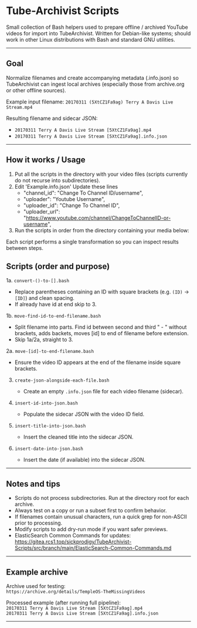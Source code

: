 # Tube-Archivist Scripts

Small collection of Bash helpers used to prepare offline / archived YouTube videos for import into TubeArchivist. Written for Debian-like systems; should work in other Linux distributions with Bash and standard GNU utilities.

---

## Goal
Normalize filenames and create accompanying metadata (.info.json) so TubeArchivist can ingest local archives (especially those from archive.org or other offline sources).

Example input filename:
`20170311 (5XtCZ1Fa9ag) Terry A Davis Live Stream.mp4`

Resulting filename and sidecar JSON:
- `20170311 Terry A Davis Live Stream [5XtCZ1Fa9ag].mp4`
- `20170311 Terry A Davis Live Stream [5XtCZ1Fa9ag].info.json`

---

## How it works / Usage
1. Put all the scripts in the directory with your video files (scripts currently do not recurse into subdirectories).
2. Edit 'Example.info.json'
  Update these lines
    - "channel_id": "Change To Channel ID/username",
    - "uploader": "Youtube Username",
    - "uploader_id": "Change To Channel ID",
    - "uploader_url": "https://www.youtube.com/channel/ChangeToChannelID-or-username",
3. Run the scripts in order from the directory containing your media below:

Each script performs a single transformation so you can inspect results between steps.

## Scripts (order and purpose)
1a. `convert-()-to-[].bash`  
   - Replace parentheses containing an ID with square brackets (e.g. `(ID)` -> `[ID]`) and clean spacing.
   - If already have id at end skip to 3. 

1b. `move-find-id-to-end-filename.bash`
   - Split filename into parts. Find id between second and third " - " without brackets, adds backets, moves [id] to end of filename before extension.
   - Skip 1a/2a, straight to 3.

2a. `move-[id]-to-end-filename.bash`  
   - Ensure the video ID appears at the end of the filename inside square brackets.

3. `create-json-alongside-each-file.bash`  
   - Create an empty `.info.json` file for each video filename (sidecar).

4. `insert-id-into-json.bash`  
   - Populate the sidecar JSON with the video ID field.

5. `insert-title-into-json.bash`  
   - Insert the cleaned title into the sidecar JSON.

6. `insert-date-into-json.bash`  
   - Insert the date (if available) into the sidecar JSON.

---

## Notes and tips
- Scripts do not process subdirectories. Run at the directory root for each archive.
- Always test on a copy or run a subset first to confirm behavior.
- If filenames contain unusual characters, run a quick grep for non-ASCII prior to processing.
- Modify scripts to add dry-run mode if you want safer previews.
- ElasticSearch Common Commands for updates: https://gitea.rcs1.top/sickprodigy/TubeArchivist-Scripts/src/branch/main/ElasticSearch-Common-Commands.md

---

## Example archive
Archive used for testing:  
`https://archive.org/details/TempleOS-TheMissingVideos`

Processed example (after running full pipeline):  
`20170311 Terry A Davis Live Stream [5XtCZ1Fa9ag].mp4`  
`20170311 Terry A Davis Live Stream [5XtCZ1Fa9ag].info.json`

---

